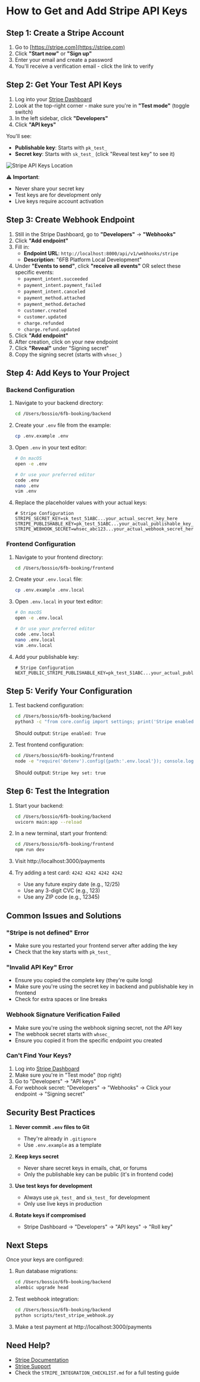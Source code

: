 # How to Get and Add Stripe API Keys

## Step 1: Create a Stripe Account

1. Go to [https://stripe.com](https://stripe.com)
2. Click **"Start now"** or **"Sign up"**
3. Enter your email and create a password
4. You'll receive a verification email - click the link to verify

## Step 2: Get Your Test API Keys

1. Log into your [Stripe Dashboard](https://dashboard.stripe.com)
2. Look at the top-right corner - make sure you're in **"Test mode"** (toggle switch)
3. In the left sidebar, click **"Developers"**
4. Click **"API keys"**

You'll see:
- **Publishable key**: Starts with `pk_test_`
- **Secret key**: Starts with `sk_test_` (click "Reveal test key" to see it)

![Stripe API Keys Location](https://stripe.com/img/docs/keys.png)

⚠️ **Important**:
- Never share your secret key
- Test keys are for development only
- Live keys require account activation

## Step 3: Create Webhook Endpoint

1. Still in the Stripe Dashboard, go to **"Developers"** → **"Webhooks"**
2. Click **"Add endpoint"**
3. Fill in:
   - **Endpoint URL**: `http://localhost:8000/api/v1/webhooks/stripe`
   - **Description**: "6FB Platform Local Development"
4. Under **"Events to send"**, click **"receive all events"** OR select these specific events:
   - `payment_intent.succeeded`
   - `payment_intent.payment_failed`
   - `payment_intent.canceled`
   - `payment_method.attached`
   - `payment_method.detached`
   - `customer.created`
   - `customer.updated`
   - `charge.refunded`
   - `charge.refund.updated`
5. Click **"Add endpoint"**
6. After creation, click on your new endpoint
7. Click **"Reveal"** under "Signing secret"
8. Copy the signing secret (starts with `whsec_`)

## Step 4: Add Keys to Your Project

### Backend Configuration

1. Navigate to your backend directory:
   ```bash
   cd /Users/bossio/6fb-booking/backend
   ```

2. Create your `.env` file from the example:
   ```bash
   cp .env.example .env
   ```

3. Open `.env` in your text editor:
   ```bash
   # On macOS
   open -e .env

   # Or use your preferred editor
   code .env
   nano .env
   vim .env
   ```

4. Replace the placeholder values with your actual keys:
   ```env
   # Stripe Configuration
   STRIPE_SECRET_KEY=sk_test_51ABC...your_actual_secret_key_here
   STRIPE_PUBLISHABLE_KEY=pk_test_51ABC...your_actual_publishable_key_here
   STRIPE_WEBHOOK_SECRET=whsec_abc123...your_actual_webhook_secret_here
   ```

### Frontend Configuration

1. Navigate to your frontend directory:
   ```bash
   cd /Users/bossio/6fb-booking/frontend
   ```

2. Create your `.env.local` file:
   ```bash
   cp .env.example .env.local
   ```

3. Open `.env.local` in your text editor:
   ```bash
   # On macOS
   open -e .env.local

   # Or use your preferred editor
   code .env.local
   nano .env.local
   vim .env.local
   ```

4. Add your publishable key:
   ```env
   # Stripe Configuration
   NEXT_PUBLIC_STRIPE_PUBLISHABLE_KEY=pk_test_51ABC...your_actual_publishable_key_here
   ```

## Step 5: Verify Your Configuration

1. Test backend configuration:
   ```bash
   cd /Users/bossio/6fb-booking/backend
   python3 -c "from core.config import settings; print('Stripe enabled:', settings.stripe_enabled)"
   ```
   Should output: `Stripe enabled: True`

2. Test frontend configuration:
   ```bash
   cd /Users/bossio/6fb-booking/frontend
   node -e "require('dotenv').config({path:'.env.local'}); console.log('Stripe key set:', !!process.env.NEXT_PUBLIC_STRIPE_PUBLISHABLE_KEY)"
   ```
   Should output: `Stripe key set: true`

## Step 6: Test the Integration

1. Start your backend:
   ```bash
   cd /Users/bossio/6fb-booking/backend
   uvicorn main:app --reload
   ```

2. In a new terminal, start your frontend:
   ```bash
   cd /Users/bossio/6fb-booking/frontend
   npm run dev
   ```

3. Visit http://localhost:3000/payments
4. Try adding a test card: `4242 4242 4242 4242`
   - Use any future expiry date (e.g., 12/25)
   - Use any 3-digit CVC (e.g., 123)
   - Use any ZIP code (e.g., 12345)

## Common Issues and Solutions

### "Stripe is not defined" Error
- Make sure you restarted your frontend server after adding the key
- Check that the key starts with `pk_test_`

### "Invalid API Key" Error
- Ensure you copied the complete key (they're quite long)
- Make sure you're using the secret key in backend and publishable key in frontend
- Check for extra spaces or line breaks

### Webhook Signature Verification Failed
- Make sure you're using the webhook signing secret, not the API key
- The webhook secret starts with `whsec_`
- Ensure you copied it from the specific endpoint you created

### Can't Find Your Keys?
1. Log into [Stripe Dashboard](https://dashboard.stripe.com)
2. Make sure you're in "Test mode" (top right)
3. Go to "Developers" → "API keys"
4. For webhook secret: "Developers" → "Webhooks" → Click your endpoint → "Signing secret"

## Security Best Practices

1. **Never commit `.env` files to Git**
   - They're already in `.gitignore`
   - Use `.env.example` as a template

2. **Keep keys secret**
   - Never share secret keys in emails, chat, or forums
   - Only the publishable key can be public (it's in frontend code)

3. **Use test keys for development**
   - Always use `pk_test_` and `sk_test_` for development
   - Only use live keys in production

4. **Rotate keys if compromised**
   - Stripe Dashboard → "Developers" → "API keys" → "Roll key"

## Next Steps

Once your keys are configured:

1. Run database migrations:
   ```bash
   cd /Users/bossio/6fb-booking/backend
   alembic upgrade head
   ```

2. Test webhook integration:
   ```bash
   cd /Users/bossio/6fb-booking/backend
   python scripts/test_stripe_webhook.py
   ```

3. Make a test payment at http://localhost:3000/payments

## Need Help?

- [Stripe Documentation](https://stripe.com/docs/keys)
- [Stripe Support](https://support.stripe.com)
- Check the `STRIPE_INTEGRATION_CHECKLIST.md` for a full testing guide
